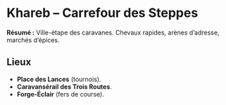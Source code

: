 # Khareb – Carrefour des Steppes

**Résumé :** Ville-étape des caravanes. Chevaux rapides, arènes d’adresse, marchés d’épices.

## Lieux
- **Place des Lances** (tournois).
- **Caravansérail des Trois Routes**.
- **Forge-Éclair** (fers de course).

